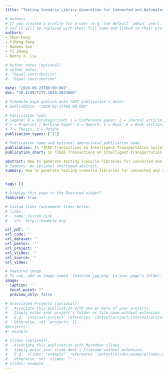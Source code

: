 ```yaml
---
title: "Testing Scenario Library Generation for Connected and Automated Vehicles: An Adaptive Framework"

# Authors
# If you created a profile for a user (e.g. the default `admin` user), write the username (folder name) here 
# and it will be replaced with their full name and linked to their profile.
authors:
- Shuo Feng
- Yiheng Feng
- Haowei Sun
- Yi Zhang
- Henry X. Liu

# Author notes (optional)
# author_notes:
#- "Equal contribution"
#- "Equal contribution"

date: "2020-09-23T00:00:00Z"
doi: "10.1109/TITS.2020.3023668"

# Schedule page publish date (NOT publication's date).
# publishDate: "2020-02-13T00:00:00Z"

# Publication type.
# Legend: 0 = Uncategorized; 1 = Conference paper; 2 = Journal article;
# 3 = Preprint / Working Paper; 4 = Report; 5 = Book; 6 = Book section;
# 7 = Thesis; 8 = Patent
publication_types: ["2"]

# Publication name and optional abbreviated publication name.
publication: In *IEEE Transactions on Intelligent Transportation Systems*
publication_short: In *IEEE Transactions on Intelligent Transportation Systems*

abstract: How to generate testing scenario libraries for connected and automated vehicles (CAVs) is a major challenge faced by the industry. In previous studies, to evaluate maneuver challenge of a scenario, surrogate models (SMs) are often used without explicit knowledge of the CAV under test. However, performance dissimilarities between the SM and the CAV under test usually exist, and it can lead to the generation of suboptimal scenario libraries. In this article, an adaptive testing scenario library generation (ATSLG) method is proposed to solve this problem. A customized testing scenario library for a specific CAV model is generated through an adaptive process. To compensate for the performance dissimilarities and leverage each test of the CAV, Bayesian optimization techniques are applied with classification-based Gaussian Process Regression and a newly designed acquisition function. Comparing with a pre-determined library, a CAV can be tested and evaluated in a more efficient manner with the customized library. To validate the proposed method, a cut-in case study is investigated and the results demonstrate that the proposed method can further accelerate the evaluation process by a few orders of magnitude.
# Summary. An optional shortened abstract.
summary: How to generate testing scenario libraries for connected and automated vehicles (CAVs) is a major challenge faced by the industry. In previous studies, to evaluate maneuver challenge of a scenario, surrogate models (SMs) are often used without explicit knowledge of the CAV under test. However, performance dissimilarities between the SM and the CAV under test usually exist, and it can lead to the generation of suboptimal scenario libraries. In this article, an adaptive testing scenario library generation (ATSLG) method is proposed to solve this problem.


tags: []

# Display this page in the Featured widget?
featured: true

# Custom links (uncomment lines below)
# links:
# - name: Custom Link
#   url: http://example.org

url_pdf: ''
url_code: ''
url_dataset: ''
url_poster: ''
url_project: ''
url_slides: ''
url_source: ''
url_video: ''

# Featured image
# To use, add an image named `featured.jpg/png` to your page's folder. 
image:
  caption: ''
  focal_point: ""
  preview_only: false

# Associated Projects (optional).
#   Associate this publication with one or more of your projects.
#   Simply enter your project's folder or file name without extension.
#   E.g. `internal-project` references `content/project/internal-project/index.md`.
#   Otherwise, set `projects: []`.
#projects:
#- example

# Slides (optional).
#   Associate this publication with Markdown slides.
#   Simply enter your slide deck's filename without extension.
#   E.g. `slides: "example"` references `content/slides/example/index.md`.
#   Otherwise, set `slides: ""`.
# slides: example
---
```


